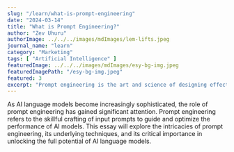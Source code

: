 ```yaml
---
slug: "/learn/what-is-prompt-engineering"
date: "2024-03-14"
title: "What is Prompt Engineering?"
author: "Zev Uhuru"
authorImage: ../../../images/mdImages/lem-lifts.jpeg
journal_name: "learn"
category: "Marketing"
tags: [ "Artificial Intelligence" ]
featuredImage: ../../../images/mdImages/esy-bg-img.jpeg
featuredImagePath: "/esy-bg-img.jpeg"
featured: 3
excerpt: "Prompt engineering is the art and science of designing effective prompts to elicit desired responses from AI language models."
---
```


As AI language models become increasingly sophisticated, the role of prompt engineering has gained significant attention. Prompt engineering refers to the skillful crafting of input prompts to guide and optimize the performance of AI models. This essay will explore the intricacies of prompt engineering, its underlying techniques, and its critical importance in unlocking the full potential of AI language models.
